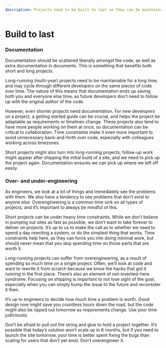 ```yaml
---
description: Projects need to be built to last so they can be maintained for years to come.
---
```


# Build to last

### Documentation <a id="documentation"></a>

Documentation should be scattered liberally amongst the code, as well as extra documentation in documents. This is something that benefits both short and long projects.

Long-running \(multi-year\) projects need to be maintainable for a long time, and may cycle through different developers on the same pieces of code over time. The nature of this means that documentation ends up saving both you and everyone else time, as future developers don’t need to follow up with the original author of the code.

However, even shorter projects need documentation. For new developers on a project, a getting started guide can be crucial, and helps the project be adaptable as requirements or timelines change. These projects also tend to have more people working on them at once, so documentation can be critical to collaboration. Time constraints make it even more important to avoid unnecessary back-and-forth over code, especially with colleagues working across timezones.

Short projects might also turn into long-running projects; follow-up work might appear after shipping the initial build of a site, and we need to pick up the project again. Documentation ensures we can pick up where we left off easily.

### Over- and under-engineering <a id="over-and-under-engineering"></a>

As engineers, we look at a lot of things and immediately see the problems with them. We also have a tendency to see problems that don’t exist to anyone else. Overengineering is a common time sink on all types of projects, and it’s important to always be mindful of this.

Short projects can be under heavy time constraints. While we don’t believe in pumping out sites as fast as possible, we don’t want to take forever to deliver on projects. It’s up to us to make the call as to whether we need to spend a day rewriting a system, or do the simplest thing that works. Time constraints help here, as they can force you into doing minimal work, but should never mean that you skip spending time on those parts that are worth it.

Long-running projects can suffer from overengineering, as a result of spending so much time on a single project. Often, we’ll look at code and want to rewrite it from scratch because we know the hacks that got it running in the first place. There’s also an element of not-invented-here syndrome. Focusing on shipping is important to not lose sight of the goal, especially when you can simply bump the issue to the future and reconsider it then.

It’s up to engineers to decide how much time a problem is worth. Good design now might save you countless hours down the road, but the code might also be ripped out tomorrow as requirements change. Use your time judiciously.

Don’t be afraid to pull out the string and glue to hold a project together. It’s possible that today’s solution won’t scale up in 6 months, but if you need to launch the site tomorrow, your time is better spent fixing the bugs than scaling for users that don’t yet exist. Don’t overengineer it.


